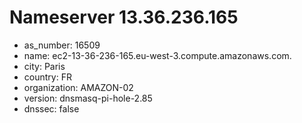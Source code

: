 # Nameserver 13.36.236.165

* as_number: 16509
* name: ec2-13-36-236-165.eu-west-3.compute.amazonaws.com.
* city: Paris
* country: FR
* organization: AMAZON-02
* version: dnsmasq-pi-hole-2.85
* dnssec: false
